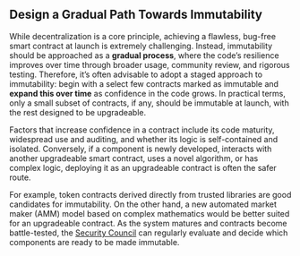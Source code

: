 ## Design a Gradual Path Towards Immutability

While decentralization is a core principle, achieving a flawless, bug-free smart contract at launch is extremely challenging. Instead, immutability should be approached as a **gradual process**, where the code’s resilience improves over time through broader usage, community review, and rigorous testing. Therefore, it’s often advisable to adopt a staged approach to immutability: begin with a select few contracts marked as immutable and **expand this over time** as confidence in the code grows. In practical terms, only a small subset of contracts, if any, should be immutable at launch, with the rest designed to be upgradeable.

Factors that increase confidence in a contract include its code maturity, widespread use and auditing, and whether its logic is self-contained and isolated. Conversely, if a component is newly developed, interacts with another upgradeable smart contract, uses a novel algorithm, or has complex logic, deploying it as an upgradeable contract is often the safer route.

For example, token contracts derived directly from trusted libraries are good candidates for immutability. On the other hand, a new automated market maker (AMM) model based on complex mathematics would be better suited for an upgradeable contract. As the system matures and contracts become battle-tested, the [Security Council](./security-council.md) can regularly evaluate and decide which components are ready to be made immutable.